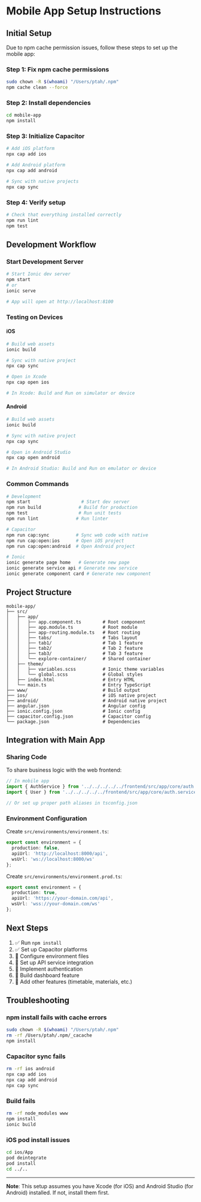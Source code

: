 # Mobile App Setup Instructions

## Initial Setup

Due to npm cache permission issues, follow these steps to set up the mobile app:

### Step 1: Fix npm cache permissions

```bash
sudo chown -R $(whoami) "/Users/ptah/.npm"
npm cache clean --force
```

### Step 2: Install dependencies

```bash
cd mobile-app
npm install
```

### Step 3: Initialize Capacitor

```bash
# Add iOS platform
npx cap add ios

# Add Android platform
npx cap add android

# Sync with native projects
npx cap sync
```

### Step 4: Verify setup

```bash
# Check that everything installed correctly
npm run lint
npm test
```

## Development Workflow

### Start Development Server

```bash
# Start Ionic dev server
npm start
# or
ionic serve

# App will open at http://localhost:8100
```

### Testing on Devices

#### iOS
```bash
# Build web assets
ionic build

# Sync with native project
npx cap sync

# Open in Xcode
npx cap open ios

# In Xcode: Build and Run on simulator or device
```

#### Android
```bash
# Build web assets
ionic build

# Sync with native project
npx cap sync

# Open in Android Studio
npx cap open android

# In Android Studio: Build and Run on emulator or device
```

### Common Commands

```bash
# Development
npm start                   # Start dev server
npm run build              # Build for production
npm test                   # Run unit tests
npm run lint              # Run linter

# Capacitor
npm run cap:sync          # Sync web code with native
npm run cap:open:ios      # Open iOS project
npm run cap:open:android  # Open Android project

# Ionic
ionic generate page home   # Generate new page
ionic generate service api # Generate new service
ionic generate component card # Generate new component
```

## Project Structure

```
mobile-app/
├── src/
│   ├── app/
│   │   ├── app.component.ts        # Root component
│   │   ├── app.module.ts           # Root module
│   │   ├── app-routing.module.ts   # Root routing
│   │   ├── tabs/                   # Tabs layout
│   │   ├── tab1/                   # Tab 1 feature
│   │   ├── tab2/                   # Tab 2 feature
│   │   ├── tab3/                   # Tab 3 feature
│   │   └── explore-container/      # Shared container
│   ├── theme/
│   │   ├── variables.scss          # Ionic theme variables
│   │   └── global.scss             # Global styles
│   ├── index.html                  # Entry HTML
│   └── main.ts                     # Entry TypeScript
├── www/                            # Build output
├── ios/                            # iOS native project
├── android/                        # Android native project
├── angular.json                    # Angular config
├── ionic.config.json               # Ionic config
├── capacitor.config.json           # Capacitor config
└── package.json                    # Dependencies
```

## Integration with Main App

### Sharing Code

To share business logic with the web frontend:

```typescript
// In mobile app
import { AuthService } from '../../../../../frontend/src/app/core/auth.service';
import { User } from '../../../../../frontend/src/app/core/auth.service';

// Or set up proper path aliases in tsconfig.json
```

### Environment Configuration

Create `src/environments/environment.ts`:

```typescript
export const environment = {
  production: false,
  apiUrl: 'http://localhost:8000/api',
  wsUrl: 'ws://localhost:8000/ws'
};
```

Create `src/environments/environment.prod.ts`:

```typescript
export const environment = {
  production: true,
  apiUrl: 'https://your-domain.com/api',
  wsUrl: 'wss://your-domain.com/ws'
};
```

## Next Steps

1. ✅ Run `npm install`
2. ✅ Set up Capacitor platforms
3. 🔄 Configure environment files
4. 🔄 Set up API service integration
5. 🔄 Implement authentication
6. 🔄 Build dashboard feature
7. 🔄 Add other features (timetable, materials, etc.)

## Troubleshooting

### npm install fails with cache errors

```bash
sudo chown -R $(whoami) "/Users/ptah/.npm"
rm -rf /Users/ptah/.npm/_cacache
npm install
```

### Capacitor sync fails

```bash
rm -rf ios android
npx cap add ios
npx cap add android
npx cap sync
```

### Build fails

```bash
rm -rf node_modules www
npm install
ionic build
```

### iOS pod install issues

```bash
cd ios/App
pod deintegrate
pod install
cd ../..
```

---

**Note**: This setup assumes you have Xcode (for iOS) and Android Studio (for Android) installed. If not, install them first.

